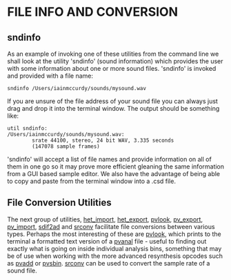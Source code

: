 FILE INFO AND CONVERSION
========================

sndinfo
-------

As an example of invoking one of these utilities from the command line
we shall look at the utility \'sndinfo\' (sound information) which
provides the user with some information about one or more sound files.
\'sndinfo\' is invoked and provided with a file name:

    sndinfo /Users/iainmccurdy/sounds/mysound.wav

If you are unsure of the file address of your sound file you can always
just drag and drop it into the terminal window. The output should be
something like:

    util sndinfo:
    /Users/iainmccurdy/sounds/mysound.wav:
            srate 44100, stereo, 24 bit WAV, 3.335 seconds
            (147078 sample frames)

\'sndinfo\' will accept a list of file names and provide information on
all of them in one go so it may prove more efficient gleaning the same
information from a GUI based sample editor. We also have the advantage
of being able to copy and paste from the terminal window into a .csd
file.

File Conversion Utilities
-------------------------

The next group of utilities,
[het\_import](http://www.csounds.com/manual/html/het_import.html),
[het\_export](http://www.csounds.com/manual/html/het_export.html),
[pvlook](http://www.csounds.com/manual/html/pvlook.html),
[pv\_export](http://www.csounds.com/manual/html/pv_export.html),
[pv\_import](http://www.csounds.com/manual/html/pv_import.html),
[sdif2ad](http://www.csounds.com/manual/html/sdif2ad.html) and
[srconv](http://www.csounds.com/manual/html/srconv.html) facilitate file
conversions between various types. Perhaps the most interesting of these
are [pvlook](http://www.csounds.com/manual/html/pvlook.html), which
prints to the terminal a formatted text version of a
[pvanal](http://www.csounds.com/manual/html/pvanal.html) file - useful
to finding out exactly what is going on inside individual analysis bins,
something that may be of use when working with the more advanced
resynthesis opcodes such as
[pvadd](http://www.csounds.com/manual/html/pvadd.html) or
[pvsbin](http://www.csounds.com/manual/html/pvsbin.html).
[srconv](http://www.csounds.com/manual/html/srconv.html) can be used to
convert the sample rate of a sound file.

